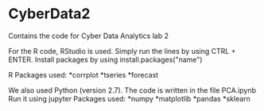 # CyberData2
Contains the code for Cyber Data Analytics lab 2

For the R code, RStudio is used. Simply run the lines by using CTRL + ENTER.
Install packages by using install.packages("name")

R Packages used:
*corrplot
*tseries
*forecast


We also used Python (version 2.7).
The code is written in the file PCA.ipynb
Run it using jupyter
Packages used:
*numpy
*matplotlib
*pandas
*sklearn
